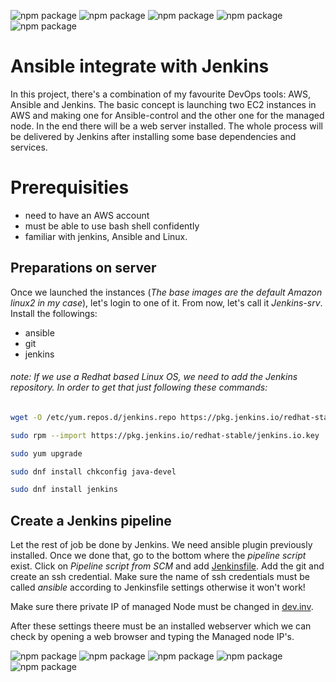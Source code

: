 ![npm package](https://img.shields.io/badge/ansible-2.9.20-black.svg)
![npm package](https://img.shields.io/badge/python-2.7.18-turquoise.svg)
![npm package](https://img.shields.io/badge/git-2.23.4-red.svg)
![npm package](https://img.shields.io/badge/jenkins-2.289.1-purple.svg)
![npm package](https://img.shields.io/badge/amazon-aws-yellow.svg)

<h1>Ansible integrate with Jenkins</h1>

In this project, there's a combination of my favourite DevOps tools: AWS, Ansible and Jenkins. The basic concept is launching two EC2 instances in AWS and making one for Ansible-control and the other one for the managed node. In the end there will be a web server installed. The whole process will be delivered by Jenkins after installing some base dependencies and services.

<h1>Prerequisities</h1>

- need to have an AWS account
- must be able to use bash shell confidently
- familiar with jenkins, Ansible and Linux.

<h2>Preparations on server</h2>

Once we launched the instances (*The base images are the default Amazon linux2 in my case*), let's login to one of it. From now, let's call it *Jenkins-srv*. Install the followings:

- ansible
- git
- jenkins

<h6>note: If we use a Redhat based Linux OS, we need to add the Jenkins repository. In order to get that just following these commands:</h6> 

```bash
wget -O /etc/yum.repos.d/jenkins.repo https://pkg.jenkins.io/redhat-stable/jenkins.repo
```

```bash
sudo rpm --import https://pkg.jenkins.io/redhat-stable/jenkins.io.key
```

```bash
sudo yum upgrade
```
```bash
sudo dnf install chkconfig java-devel
```
```bash
sudo dnf install jenkins
```

<h2>Create a Jenkins pipeline</h2>

Let the rest of job be done by Jenkins. We need ansible plugin previously installed. Once we done that, go to the bottom where the *pipeline script* exist.
Click on *Pipeline script from SCM* and add [Jenkinsfile](https://github.com/SandorJokai/Jenkins/tree/master/project-03/Jenkinsfile). Add the git and create an  ssh credential. Make sure the name of ssh credentials must be called *ansible* according to Jenkinsfile settings otherwise it won't work!

Make sure there private IP of managed Node must be changed in [dev.inv](https://github.com/SandorJokai/Jenkins/blob/master/project-03/dev.inv).

After these settings theere must be an installed webserver which we can check by opening a web browser and typing the Managed node IP's.

![npm package](https://img.shields.io/badge/ansible-2.9.20-black.svg)
![npm package](https://img.shields.io/badge/python-2.7.18-turquoise.svg)
![npm package](https://img.shields.io/badge/git-2.23.4-red.svg)
![npm package](https://img.shields.io/badge/jenkins-2.289.1-purple.svg)
![npm package](https://img.shields.io/badge/amazon-aws-yellow.svg)
